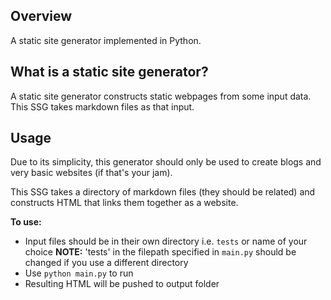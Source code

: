 ## Overview 

A static site generator implemented in Python. 

## What is a static site generator?

A static site generator constructs static webpages from some input data. This SSG takes markdown files as that input. 

## Usage 

Due to its simplicity, this generator should only be used to create blogs and very basic websites (if that's your jam). 

This SSG takes a directory of markdown files (they should be related) and constructs HTML that links them together as a website.

**To use:**

- Input files should be in their own directory i.e. `tests` or name of your choice
  **NOTE:** 'tests' in the filepath specified in `main.py` should be changed if you use a different directory 
- Use `python main.py` to run 
- Resulting HTML will be pushed to output folder 

